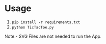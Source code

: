 # Usage
1. `pip install -r requirements.txt`
2. `python TicTacToe.py`

Note:- SVG Files are not needed to run the App.

